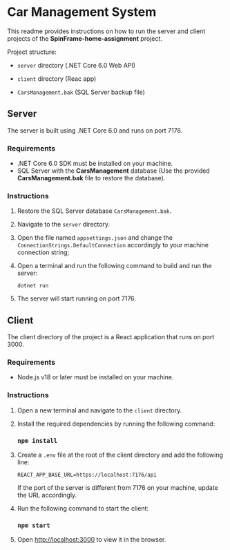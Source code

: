# Car Management System

This readme provides instructions on how to run the server and client projects of the **SpinFrame-home-assignment**
project.

Project structure:

- `server` directory (.NET Core 6.0 Web API)

- `client` directory (Reac app)

- `CarsManagement.bak` (SQL Server backup file)

## Server

The server is built using .NET Core 6.0 and runs on port 7176.

### Requirements

- .NET Core 6.0 SDK must be installed on your machine.
- SQL Server with the **CarsManagement** database (Use the provided **CarsManagement.bak** file to restore the database).

### Instructions

1. Restore the SQL Server database `CarsManagement.bak`.

2. Navigate to the `server` directory.

3. Open the file named `appsettings.json` and change the `ConnectionStrings.DefaultConnection` accordingly to your machine connection string;

4. Open a terminal and run the following command to build and run the server:

   ```
   dotnet run
   ```

5. The server will start running on port 7176.

## Client

The client directory of the project is a React application that runs on port 3000.

### Requirements

- Node.js v18 or later must be installed on your machine.

### Instructions

1. Open a new terminal and navigate to the `client` directory.

2. Install the required dependencies by running the following command:
   ### `npm install`
3. Create a `.env` file at the root of the client directory and add the following line:
   ```
   REACT_APP_BASE_URL=https://localhost:7176/api
   ```
   If the port of the server is different from 7176 on your machine, update the URL accordingly.
4. Run the following command to start the client:

   ### `npm start`

5. Open [http://localhost:3000](http://localhost:3000) to view it in the browser.
